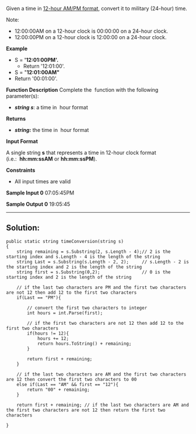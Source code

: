 Given a time in [12-hour AM/PM format](https://en.wikipedia.org/wiki/12-hour_clock), convert it to military (24-hour) time.

Note:
- 12:00:00AM on a 12-hour clock is 00:00:00 on a 24-hour clock.  
- 12:00:00PM on a 12-hour clock is 12:00:00 on a 24-hour clock.

**Example**
- S = **'12:01:00PM'.**
	- Return '12:01:00'.
- S = "**12:01:00AM"**
- Return '00:01:00'.
    

**Function Description**
Complete the  function with the following parameter(s):
- ***string s***: a time in  hour format

**Returns**
- ***string:*** the time in  hour format

**Input Format**

A single string **s** that represents a time in 12-hour clock format (i.e.:  **hh:mm:ssAM** or **hh:mm:ssPM**).

**Constraints**
- All input times are valid

**Sample Input 0**
07:05:45PM

**Sample Output 0**
19:05:45


---
## **Solution:**
```
public static string timeConversion(string s)
{
	string remaining = s.Substring(2, s.Length - 4);// 2 is the starting index and s.Length - 4 is the length of the string
	string Last = s.Substring(s.Length - 2, 2);     // s.Length - 2 is the starting index and 2 is the length of the string
	string first = s.Substring(0,2);                // 0 is the starting index and 2 is the length of the string

	// if the last two characters are PM and the first two characters are not 12 then add 12 to the first two characters
	if(Last == "PM"){

		// convert the first two characters to integer
		int hours = int.Parse(first);

		// if the first two characters are not 12 then add 12 to the first two characters
		if(hours != 12){
			hours += 12;
			return hours.ToString() + remaining;
		}
		
		return first + remaining;
	}

	// if the last two characters are AM and the first two characters are 12 then convert the first two characters to 00
	else if(Last == "AM" && first == "12"){
		return "00" + remaining;
	}

	return first + remaining; // if the last two characters are AM and the first two characters are not 12 then return the first two characters

}
```